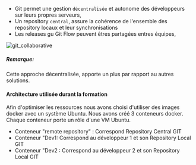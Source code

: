- Git permet une gestion `décentralisée` et autonome des développeurs sur leurs propres serveurs, 
- Un repository `central`, assure la cohérence de l'ensemble des repository locaux et leur synchronisations  
- Les releases gu Git Flow peuvent êtres partagées entres équipes, 
  
![git_collaborative](/devopsteam/courses/git/git_formation_part10/assets/n_git-collaborative2.png)

##### *Remarque:*
Cette approche décentralisée, apporte un plus par rapport au autres solutions.


#### Architecture utilisée durant la formation
Afin d'optimiser les ressources nous avons choisi d'utiliser des images docker avec un système Ubuntu. 
Nous avons créé 3 conteneurs docker. Chaque conteneur porte un rôle d'une VM Ubuntu.

- Conteneur "remote repository" : Correspond Repository Central GIT
- Conteneur "Dev1: Correspond au développeur 1 et son Repository Local GIT
- Conteneur "Dev2 : Correspond au développeur 2 et son Repository Local GIT


